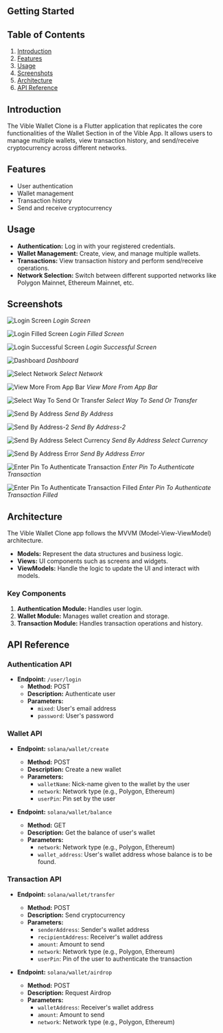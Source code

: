 ## Getting Started

## Table of Contents

1. [Introduction](#introduction)
2. [Features](#features)
3. [Usage](#usage)
4. [Screenshots](#screenshots)
5. [Architecture](#architecture)
6. [API Reference](#api-reference)

## Introduction

The Vible Wallet Clone is a Flutter application that replicates the core functionalities of the Wallet Section in of the Vible App. It allows users to manage multiple wallets, view transaction history, and send/receive cryptocurrency across different networks.

## Features

- User authentication
- Wallet management
- Transaction history
- Send and receive cryptocurrency

## Usage

- **Authentication:** Log in with your registered credentials.
- **Wallet Management:** Create, view, and manage multiple wallets.
- **Transactions:** View transaction history and perform send/receive operations.
- **Network Selection:** Switch between different supported networks like Polygon Mainnet, Ethereum Mainnet, etc.

## Screenshots

![Login Screen](screenshots/login.png "Login Screen")
_Login Screen_

![Login Filled Screen](screenshots/login_filled.png "Login Filled Screen")
_Login Filled Screen_

![Login Successful Screen](screenshots/login_success.png "Login Successful Screen")
_Login Successful Screen_

![Dashboard](screenshots/dashboard.png "Dashboard")
_Dashboard_

![Select Network](screenshots/select_network.png "Select Network")
_Select Network_

![View More From App Bar](screenshots/view_more_from_app_bar.png "View More From App Bar")
_View More From App Bar_

![Select Way To Send Or Transfer](screenshots/select_way_to_send_or_transfer.png "Select Way To Send Or Transfer")
_Select Way To Send Or Transfer_

![Send By Address](screenshots/send_by_address.png "Send By Address")
_Send By Address_

![Send By Address-2](screenshots/send_by_address-2.png "Send By Address-2")
_Send By Address-2_

![Send By Address Select Currency](screenshots/send_by_address_select_currency.png "Send By Address Select Currency")
_Send By Address Select Currency_

![Send By Address Error](screenshots/send_by_address_error.png "Send By Address Error")
_Send By Address Error_

![Enter Pin To Authenticate Transaction ](screenshots/enter_pin_to_authenticate.png "Enter Pin To Authenticate Transaction ")
_Enter Pin To Authenticate Transaction_

![Enter Pin To Authenticate Transaction Filled](screenshots/enter_pin_to_authenticate_filled.png "Enter Pin To Authenticate Transaction Filled")
_Enter Pin To Authenticate Transaction Filled_

## Architecture

The Vible Wallet Clone app follows the MVVM (Model-View-ViewModel) architecture.

- **Models:** Represent the data structures and business logic.
- **Views:** UI components such as screens and widgets.
- **ViewModels:** Handle the logic to update the UI and interact with models.

### Key Components

1. **Authentication Module:** Handles user login.
2. **Wallet Module:** Manages wallet creation and storage.
3. **Transaction Module:** Handles transaction operations and history.

## API Reference

### Authentication API

- **Endpoint:** `/user/login`
  - **Method:** POST
  - **Description:** Authenticate user
  - **Parameters:**
    - `mixed`: User's email address
    - `password`: User's password

### Wallet API

- **Endpoint:** `solana/wallet/create`

  - **Method:** POST
  - **Description:** Create a new wallet
  - **Parameters:**
    - `walletName`: Nick-name given to the wallet by the user
    - `network`: Network type (e.g., Polygon, Ethereum)
    - `userPin`: Pin set by the user

- **Endpoint:** `solana/wallet/balance`
  - **Method:** GET
  - **Description:** Get the balance of user's wallet
  - **Parameters:**
    - `network`: Network type (e.g., Polygon, Ethereum)
    - `wallet_address`: User's wallet address whose balance is to be found.

### Transaction API

- **Endpoint:** `solana/wallet/transfer`

  - **Method:** POST
  - **Description:** Send cryptocurrency
  - **Parameters:**
    - `senderAddress`: Sender's wallet address
    - `recipientAddress`: Receiver's wallet address
    - `amount`: Amount to send
    - `network`: Network type (e.g., Polygon, Ethereum)
    - `userPin`: Pin of the user to authenticate the transaction

- **Endpoint:** `solana/wallet/airdrop`
  - **Method:** POST
  - **Description:** Request Airdrop
  - **Parameters:**
    - `walletAddress`: Receiver's wallet address
    - `amount`: Amount to send
    - `network`: Network type (e.g., Polygon, Ethereum)
